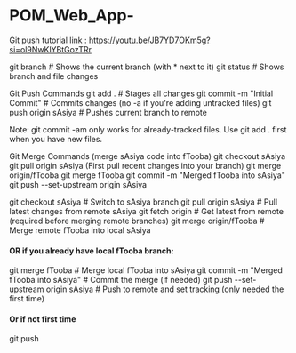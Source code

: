 ﻿# POM_Web_App-
Git push tutorial link : https://youtu.be/JB7YD7OKm5g?si=ol9NwKlYBtGozTRr

git branch       # Shows the current branch (with * next to it)
git status       # Shows branch and file changes


Git Push Commands 
git add .                                      # Stages all changes
git commit -m "Initial Commit"                 # Commits changes (no -a if you're adding untracked files)
git push origin sAsiya                         # Pushes current branch to remote

Note: git commit -am only works for already-tracked files. Use git add . first when you have new files.

Git Merge Commands (merge sAsiya code into fTooba)
git checkout sAsiya
git pull origin sAsiya (First pull recent changes into your branch)
git merge origin/fTooba
git merge fTooba
git commit -m "Merged fTooba into sAsiya"
 git push --set-upstream origin sAsiya  

git checkout sAsiya                            # Switch to sAsiya branch
git pull origin sAsiya                         # Pull latest changes from remote sAsiya
git fetch origin                               # Get latest from remote (required before merging remote branches)
git merge origin/fTooba                        # Merge remote fTooba into local sAsiya
#### OR if you already have local fTooba branch:
git merge fTooba                               # Merge local fTooba into sAsiya
git commit -m "Merged fTooba into sAsiya"      # Commit the merge (if needed)
git push --set-upstream origin sAsiya          # Push to remote and set tracking (only needed the first time)
#### Or if not first time 
git push

